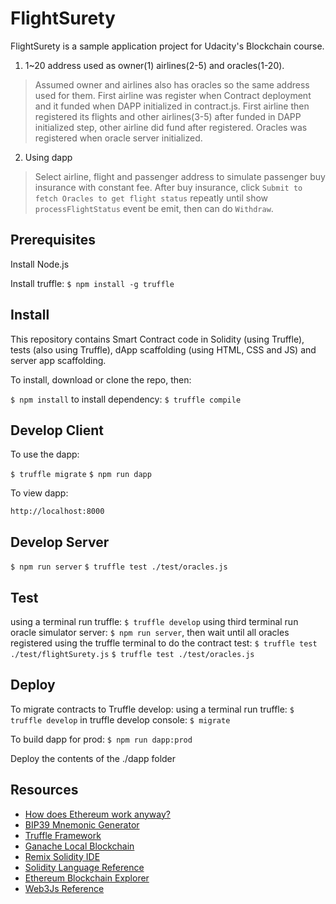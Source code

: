 # FlightSurety

FlightSurety is a sample application project for Udacity's Blockchain course.

1. 1~20 address used as owner(1) airlines(2-5) and oracles(1-20).
> Assumed owner and airlines also has oracles so the same address used for them.
> First airline was register when Contract deployment and it funded when DAPP initialized in contract.js.
> First airline then registered its flights and other airlines(3-5) after funded in DAPP initialized step, other airline did fund after registered.
> Oracles was registered when oracle server initialized.

2. Using dapp
> Select airline, flight and passenger address to simulate passenger buy insurance with constant fee.
> After buy insurance, click `Submit to fetch Oracles to get flight status` repeatly until show `processFlightStatus` event be emit, then can do `Withdraw`. 

## Prerequisites

Install Node.js

Install truffle: ```$ npm install -g truffle```

## Install

This repository contains Smart Contract code in Solidity (using Truffle), tests (also using Truffle), dApp scaffolding (using HTML, CSS and JS) and server app scaffolding.

To install, download or clone the repo, then:

`$ npm install` to install dependency:
`$ truffle compile`

## Develop Client

To use the dapp:

`$ truffle migrate`
`$ npm run dapp`

To view dapp:

`http://localhost:8000`

## Develop Server

`$ npm run server`
`$ truffle test ./test/oracles.js`

## Test
using a terminal run truffle: `$ truffle develop`
using third terminal run oracle simulator server: `$ npm run server`, then wait until all oracles registered
using the truffle terminal to do the contract test: `$ truffle test ./test/flightSurety.js`
`$ truffle test ./test/oracles.js`

## Deploy

To migrate contracts to Truffle develop:
using a terminal run truffle: `$ truffle develop`
in truffle develop console: `$ migrate`

To build dapp for prod:
`$ npm run dapp:prod`

Deploy the contents of the ./dapp folder


## Resources

* [How does Ethereum work anyway?](https://medium.com/@preethikasireddy/how-does-ethereum-work-anyway-22d1df506369)
* [BIP39 Mnemonic Generator](https://iancoleman.io/bip39/)
* [Truffle Framework](http://truffleframework.com/)
* [Ganache Local Blockchain](http://truffleframework.com/ganache/)
* [Remix Solidity IDE](https://remix.ethereum.org/)
* [Solidity Language Reference](http://solidity.readthedocs.io/en/v0.4.24/)
* [Ethereum Blockchain Explorer](https://etherscan.io/)
* [Web3Js Reference](https://github.com/ethereum/wiki/wiki/JavaScript-API)